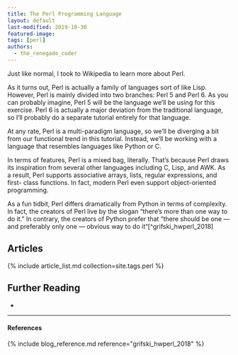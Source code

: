 ```yaml
---
title: The Perl Programming Language
layout: default
last-modified: 2019-10-30
featured-image: 
tags: [perl]
authors:
  - the_renegade_coder
---
```


Just like normal, I took to Wikipedia to learn more about Perl.

As it turns out, Perl is actually a family of languages sort of like Lisp. 
However, Perl is mainly divided into two branches: Perl 5 and Perl 6. As you 
can probably imagine, Perl 5 will be the language we’ll be using for this 
exercise. Perl 6 is actually a major deviation from the traditional language, 
so I’ll probably do a separate tutorial entirely for that language.

At any rate, Perl is a multi-paradigm language, so we’ll be diverging a bit 
from our functional trend in this tutorial. Instead, we’ll be working with a 
language that resembles languages like Python or C.

In terms of features, Perl is a mixed bag, literally. That’s because Perl draws 
its inspiration from several other languages including C, Lisp, and AWK. As a 
result, Perl supports associative arrays, lists, regular expressions, and first-
class functions. In fact, modern Perl even support object-oriented programming.

As a fun tidbit, Perl differs dramatically from Python in terms of complexity. 
In fact, the creators of Perl live by the slogan “there’s more than one way to 
do it.” In contrary, the creators of Python prefer that “there should be one — 
and preferably only one — obvious way to do it“[^grifski_hwperl_2018]

## Articles

{% include article_list.md collection=site.tags.perl %}

## Further Reading

-

---

#### References

{% include blog_reference.md reference="grifski_hwperl_2018" %}
